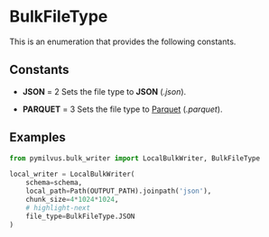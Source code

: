 # BulkFileType

This is an enumeration that provides the following constants.

## Constants

- **JSON** = 2
Sets the file type to **JSON** (*.json*).

- **PARQUET** = 3
Sets the file type to [Parquet](https://parquet.apache.org/) (*.parquet*).

## Examples

```python
from pymilvus.bulk_writer import LocalBulkWriter, BulkFileType

local_writer = LocalBulkWriter(
    schema=schema,
    local_path=Path(OUTPUT_PATH).joinpath('json'),
    chunk_size=4*1024*1024,
    # highlight-next
    file_type=BulkFileType.JSON
)
```
